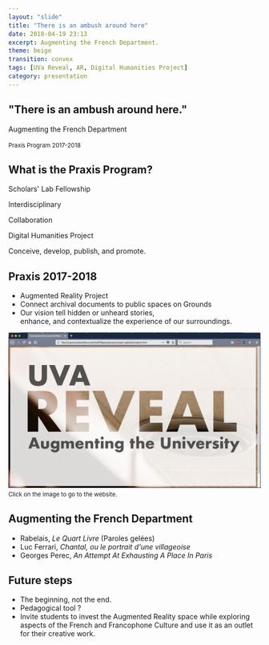 ```yaml
---
layout: "slide"
title: "There is an ambush around here"
date: 2018-04-19 23:13
excerpt: Augmenting the French Department.
theme: beige
transition: convex
tags: [UVa Reveal, AR, Digital Humanities Project]
category: presentation
---
```

<!-- Title Page -->
<section>
  <h2>"There is an ambush around here."</h2>
  <p>Augmenting the French Department</p>
  <p>
  <small>Praxis Program 2017-2018</small>
  </p>
</section>

<!-- 1. What is the Praxis Program -->
<section>
  <section id="fragments">
    <h2>What is the Praxis Program?</h2>
    <p class="fragment">Scholars' Lab Fellowship</p>
    <p class="fragment">Interdisciplinary</p>
    <p class="fragment">Collaboration</p>
    <p class="fragment">Digital Humanities Project</p>
    <p><span class="fragment">Conceive, </span><span class="fragment">develop, </span><span class="fragment">publish, </span><span class="fragment">and promote.</span></p>
</section>

<!-- 2. What have we been doing this year? -->
<section>
<h2>Praxis 2017-2018</h2>
<ul>

<li class="fragment">Augmented Reality Project</li>
<li class="fragment">Connect archival documents to public spaces on Grounds</li>
<li class="fragment">Our vision <span class="fragment">tell hidden or unheard stories, </span></li> <span class="fragment"> enhance, </span> <span class="fragment"> and contextualize the experience of our surroundings.</span>

</ul>
</section>

<!-- 3. Revealing the project -->
<section>
<a href="http://reveal.scholarslab.org/"><img src="/assets/img/reveal-logo-in-browser.jpg"></a>
<small>Click on the image to go to the website.</small>
</section>

<!-- 4. Augmenting the French Department -->

<section>
<h2>Augmenting the French Department</h2>
<ul>

<li class="fragment">Rabelais, <em>Le Quart Livre</em> (Paroles gelées)</li>
<li class="fragment">Luc Ferrari, <em>Chantal, ou le portrait d'une villageoise</em></li>
<li class="fragment">Georges Perec, <em>An Attempt At Exhausting A Place In Paris</em></li>

</ul>
</section>


<!-- 5. Future steps  -->
<section>
<h2>Future steps</h2>
<ul>

<li class="fragment">The beginning, not the end.</li>
<li class="fragment">Pedagogical tool ?</li>
<li class="fragment">Invite students to <span class="fragment">invest the Augmented Reality space</span> <span class="fragment">while exploring aspects of the French and Francophone Culture </span> <span class="fragment">and use it as an outlet for their creative work. </span></li>

</ul>
</section>
